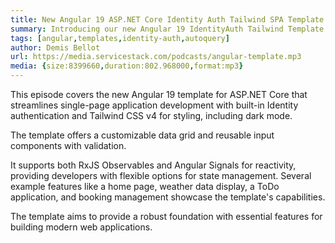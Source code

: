 ```yaml
---
title: New Angular 19 ASP.NET Core Identity Auth Tailwind SPA Template 
summary: Introducing our new Angular 19 IdentityAuth Tailwind Template with DarkMode and support for RxJS and Signals dev models
tags: [angular,templates,identity-auth,autoquery]
author: Demis Bellot
url: https://media.servicestack.com/podcasts/angular-template.mp3
media: {size:8399660,duration:802.968000,format:mp3}
---
```


This episode covers the new Angular 19 template for ASP.NET Core that streamlines single-page application development with built-in Identity authentication and Tailwind CSS v4 for styling, including dark mode. 

The template offers a customizable data grid and reusable input components with validation. 

It supports both RxJS Observables and Angular Signals for reactivity, providing developers with flexible options for state management. Several example features like a home page, weather data display, a ToDo application, and booking management showcase the template's capabilities. 

The template aims to provide a robust foundation with essential features for building modern web applications.
